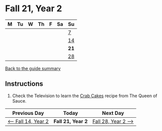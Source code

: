 # Fall 21, Year 2

| M                          | Tu                        | W                         | Th                        | F                         | Sa                        | Su                        |
| -------------------------- | ------------------------- | ------------------------- | ------------------------- |-------------------------- | ------------------------- | ------------------------- |
|                            |                           |                           |                           |                           |                           | [7](year-2-fall-7.md)     |
|                            |                           |                           |                           |                           |                           | [14](year-2-fall-14.md)   |
|                            |                           |                           |                           |                           |                           | **21**                    |
|                            |                           |                           |                           |                           |                           | [28](year-2-fall-28.md)   |

[Back to the guide summary](readme.md)

## Instructions

1. Check the Television to learn the [Crab Cakes](https://stardewvalleywiki.com/Crab_Cakes) recipe from The Queen of Sauce.

| Previous Day                                | Today                 | Next Day                                    |
| ------------------------------------------- | --------------------- | ------------------------------------------- |
| [⟵ Fall 14, Year 2](year-2-fall-14.md)     | **Fall 21, Year 2**   | [Fall 28, Year 2 ⟶](year-2-fall-28.md)     |
